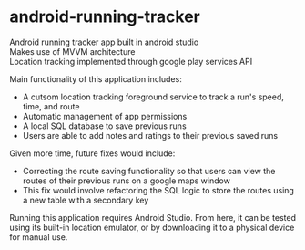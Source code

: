# android-running-tracker
Android running tracker app built in android studio  
Makes use of MVVM architecture  
Location tracking implemented through google play services API  

Main functionality of this application includes:
 - A cutsom location tracking foreground service to track a run's speed, time, and route
 - Automatic management of app permissions
 - A local SQL database to save previous runs
 - Users are able to add notes and ratings to their previous saved runs

Given more time, future fixes would include:
 - Correcting the route saving functionality so that users can view the routes of their previous runs on a google maps window
 - This fix would involve refactoring the SQL logic to store the routes using a new table with a secondary key

Running this application requires Android Studio. From here, it can be tested using its built-in location emulator, or by downloading it to a physical device for manual use.
